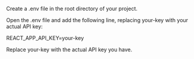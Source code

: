 Create a .env file in the root directory of your project.

Open the .env file and add the following line, replacing your-key with your actual API key:

REACT_APP_API_KEY=your-key

Replace your-key with the actual API key you have.